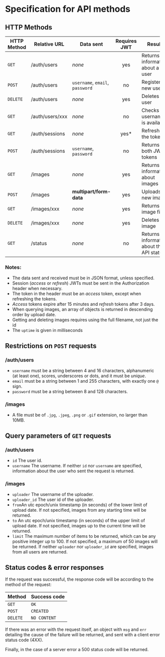 # Specification for API methods

## HTTP Methods

| HTTP Method | Relative URL    | Data sent                       | Requires JWT | Result                                     | Data received                                              |
| ----------- | --------------- | ------------------------------- | :----------: | ------------------------------------------ | ---------------------------------------------------------- |
| `GET`       | /auth/users     | _none_                          |     yes      | Returns information about a user           | user_id, username                                          |
| `POST`      | /auth/users     | `username`, `email`, `password` |      no      | Registers a new user                       | `user_id`                                                  |
| `DELETE`    | /auth/users     | _none_                          |     yes      | Deletes a user                             | _none_                                                     |
| `GET`       | /auth/users/xxx | _none_                          |      no      | Checks if username is available            | `available`                                                |
| `GET`       | /auth/sessions  | _none_                          |     yes*     | Refreshes the tokens                       | `access_token`, `refresh_token`                            |
| `POST`      | /auth/sessions  | `username`, `password`          |      no      | Returns both JWT tokens                    | `access_token`, `refresh_token`                            |
| `GET`       | /images         | _none_                          |     yes      | Returns information about images           | [`filename`, `uploader`, `upload_date`, `width`, `height`] |
| `POST`      | /images         | **multipart/form-data**         |     yes      | Uploads a new image                        | `filename`                                                 |
| `GET`       | /images/xxx     | _none_                          |     yes      | Returns an image file                      | **image/[jpg, png, gif]**                                  |
| `DELETE`    | /images/xxx     | _none_                          |     yes      | Deletes an image                           | _none_                                                     |
| `GET`       | /status         | _none_                          |      no      | Returns a information about the API status | `uptime`                                                   |


### Notes:
* The data sent and received must be in JSON format, unless specified.
* Session (*access* or *refresh*) JWTs must be sent in the Authorization header when necessary.
* The token in the header must be an *access* token, except when refreshing the tokens.
* *Access* tokens expire after 15 minutes and *refresh* tokens after 3 days.
* When querying images, an array of objects is returned in descending order by upload date.
* Getting and deleting images requires using the full filename, not just the id
* The `uptime` is given in milliseconds

## Restrictions on `POST` requests

### /auth/users
* `username` must be a string between 4 and 16 characters, alphanumeric (at least one), scores, underscores or dots, and it must be *unique*.
* `email` must be a string between 1 and 255 characters, with exactly one `@` sign.
* `password` must be a string between 8 and 128 characters.

### /images
* A file must be of `.jpg`, `.jpeg`, `.png` or `.gif` extension, no larger than 10MB.

## Query parameters of `GET` requests

### /auth/users
* `id` The user id.
* `username` The username.
If neither `id` nor `username` are specified, information about the user who sent the request is returned.

### /images
* `uploader` The username of the uploader.
* `uploader_id` The user id of the uploader.
* `from`An utc epoch/unix timestamp (in seconds) of the lower limit of upload date. If not specified, images from any starting time will be returned.
* `to` An utc epoch/unix timestamp (in seconds) of the upper limit of upload date. If not specified, images up to the current time will be returned.
* `limit` The maximum number of items to be returned, which can be any positive integer up to 100. If not specified, a maximum of 50 images will be returned.
If neither `uploader` nor `uploader_id` are specified, images from all users are returned.

## Status codes & error responses
If the request was successful, the response code will be according to the method of the request:

| Method   | Success code |
| -------- | ------------ |
| `GET`    | `OK`         |
| `POST`   | `CREATED`    |
| `DELETE` | `NO CONTENT` |

If there was an error with the request itself, an object with `msg` and `err` detailing the cause of the failure will be returned, and sent with a client error status code (4XX).

Finally, in the case of a server error a 500 status code will be returned.

